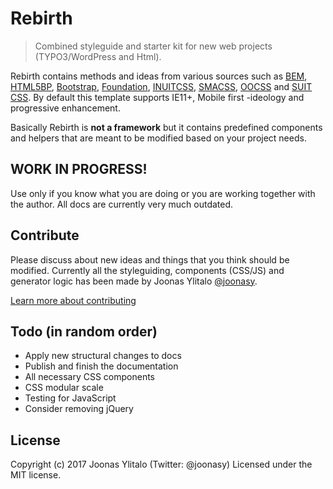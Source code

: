 # Rebirth

> Combined styleguide and starter kit for new web projects (TYPO3/WordPress and Html).

Rebirth contains methods and ideas from various sources such as [BEM](https://bem.info/), [HTML5BP](http://html5boilerplate.com/), [Bootstrap](http://getbootstrap.com), [Foundation](http://foundation.zurb.com/), [INUITCSS](https://github.com/inuitcss), [SMACSS](https://smacss.com/), [OOCSS](http://oocss.org/) and [SUIT CSS](https://github.com/suitcss/suit). By default this template supports IE11+, Mobile first -ideology and progressive enhancement.

Basically Rebirth is **not a framework** but it contains predefined components and helpers that are meant to be modified based on your project needs.

## WORK IN PROGRESS!

Use only if you know what you are doing or you are working together with the author. All docs are currently very much outdated.

## Contribute

Please discuss about new ideas and things that you think should be modified. Currently all the styleguiding, components (CSS/JS) and generator logic has been made by Joonas Ylitalo [@joonasy](https://twitter.com/joonasy).

[Learn more about contributing](docs/contribute.md)

## Todo (in random order)

* Apply new structural changes to docs
* Publish and finish the documentation
* All necessary CSS components
* CSS modular scale
* Testing for JavaScript
* Consider removing jQuery

## License

Copyright (c) 2017 Joonas Ylitalo (Twitter: @joonasy) Licensed under the MIT license.
